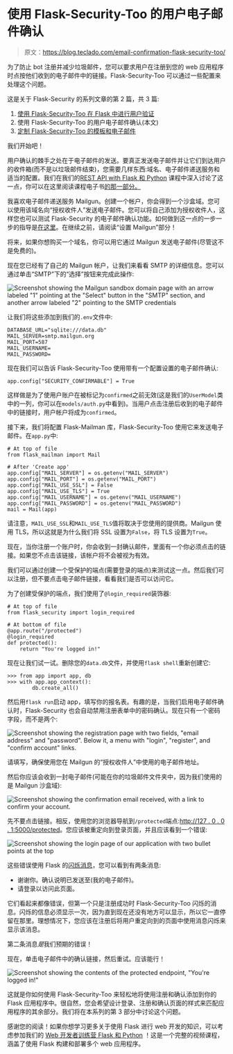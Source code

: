 # 使用 Flask-Security-Too 的用户电子邮件确认

> 原文：<https://blog.teclado.com/email-confirmation-flask-security-too/>

为了防止 bot 注册并减少垃圾邮件，您可以要求用户在注册到您的 web 应用程序时点按他们收到的电子邮件中的链接。Flask-Security-Too 可以通过一些配置来处理这个问题。

这是关于 Flask-Security 的系列文章的第 2 篇，共 3 篇:

1.  [使用 Flask-Security-Too 在 Flask 中进行用户验证](https://blog.teclado.com/user-authentication-flask-security-too/)
2.  使用 Flask-Security-Too 的用户电子邮件确认(本文)
3.  [定制 Flask-Security-Too 的模板和电子邮件](https://blog.teclado.com/customise-pages-emails-flask-security-too/)

我们开始吧！

用户确认的棘手之处在于电子邮件的发送。要真正发送电子邮件并让它们到达用户的收件箱(而不是以垃圾邮件结束)，您需要几样东西:域名、电子邮件递送服务和适当的配置。我们在我们的[REST API with Flask 和 Python](https://go.tecla.do/rest-apis-sale) 课程中深入讨论了这一点，你可以在这里阅读课程电子书[的那一部分。](https://rest-apis-flask.teclado.com/docs/task_queues_emails/send_emails_python_mailgun/)

我喜欢电子邮件递送服务 Mailgun。创建一个帐户，你会得到一个沙盒域。您可以使用该域名向“授权收件人”发送电子邮件。您可以将自己添加为授权收件人，这样您也可以测试 Flask-Security 的电子邮件确认功能。如何做到这一点的一步一步的指导是[在这里](https://rest-apis-flask.teclado.com/docs/task_queues_emails/send_emails_python_mailgun/#setting-up-for-mailgun)。在继续之前，请阅读“设置 Mailgun”部分！

将来，如果你想购买一个域名，你可以用它通过 Mailgun 发送电子邮件(尽管这不是免费的)。

现在您已经有了自己的 Mailgun 帐户，让我们来看看 SMTP 的详细信息。您可以通过单击“SMTP”下的“选择”按钮来完成此操作:

![Screenshot showing the Mailgun sandbox domain page with an arrow labeled "1" pointing at the "Select" button in the "SMTP" section, and another arrow labeled "2" pointing to the SMTP credentials](img/0b5b105dfa7886f1fdfb3d9c5f92dfbe.png)

让我们将这些添加到我们的`.env`文件中:

```
DATABASE_URL="sqlite:///data.db"
MAIL_SERVER=smtp.mailgun.org
MAIL_PORT=587
MAIL_USERNAME=
MAIL_PASSWORD= 
```

现在我们可以告诉 Flask-Security-Too 使用带有一个配置设置的电子邮件确认:

```
app.config["SECURITY_CONFIRMABLE"] = True 
```

这样做是为了使用户账户在被标记为`confirmed`之前无效(这是我们的`UserModel`类中的一列，你可以在`models/auth.py`中看到)。当用户点击注册后收到的电子邮件中的链接时，用户帐户将成为`confirmed`。

接下来，我们将配置 Flask-Mailman 库，Flask-Security-Too 使用它来发送电子邮件。在`app.py`中:

```
# At top of file
from flask_mailman import Mail

# After 'Create app'
app.config["MAIL_SERVER"] = os.getenv("MAIL_SERVER")
app.config["MAIL_PORT"] = os.getenv("MAIL_PORT")
app.config["MAIL_USE_SSL"] = False
app.config["MAIL_USE_TLS"] = True
app.config["MAIL_USERNAME"] = os.getenv("MAIL_USERNAME")
app.config["MAIL_PASSWORD"] = os.getenv("MAIL_PASSWORD")
mail = Mail(app) 
```

请注意，`MAIL_USE_SSL`和`MAIL_USE_TLS`值将取决于您使用的提供商。Mailgun 使用 TLS，所以这就是为什么我们将 SSL 设置为`False`，将 TLS 设置为`True`。

现在，当你注册一个账户时，你会收到一封确认邮件，里面有一个你必须点击的链接。如果您不点击该链接，该帐户将不会被视为有效。

我们可以通过创建一个受保护的端点(需要登录的端点)来测试这一点。然后我们可以注册，但不要点击电子邮件链接，看看我们是否可以访问它。

为了创建受保护的端点，我们使用了`@login_required`装饰器:

```
# At top of file
from flask_security import login_required

# At bottom of file
@app.route("/protected")
@login_required
def protected():
    return "You're logged in!" 
```

现在让我们试一试。删除您的`data.db`文件，并使用`flask shell`重新创建它:

```
>>> from app import app, db
>>> with app.app_context():
	 	db.create_all() 
```

然后用`flask run`启动 app，填写你的报名表。有趣的是，当我们启用电子邮件确认时，Flask-Security 也会自动禁用注册表单中的密码确认。现在只有一个密码字段，而不是两个:

![Screenshot showing the registration page with two fields, "email address" and "password". Below it, a menu with "login", "register", and "confirm account" links.](img/b9a594484ff3ba9dd70204c3ddb7d8c9.png)

请填写，确保使用您在 Mailgun 的“授权收件人”中使用的电子邮件地址。

然后你应该会收到一封电子邮件(可能在你的垃圾邮件文件夹中，因为我们使用的是 Mailgun 沙盒域):

![Screenshot showing the confirmation email received, with a link to confirm your account.](img/0a031572b9aa63057bc649f54c38d386.png)

先不要点击链接。相反，使用您的浏览器导航到`/protected`端点:[http://127 . 0 . 0 . 1:5000/protected](http://127.0.0.1:5000/protected)。您应该被重定向到登录页面，并且应该看到一个错误:

![Screenshot showing the login page of our application with two bullet points at the top](img/536b0c74a01c311fc203b5fc1422298b.png)

这些错误使用 Flask 的[闪烁消息](https://flask.palletsprojects.com/en/2.2.x/patterns/flashing/)，您可以看到有两条消息:

*   谢谢你。确认说明已发送至(我的电子邮件)。
*   请登录以访问此页面。

它们看起来都像错误，但第一个只是注册成功时 Flask-Security-Too 闪烁的消息。闪烁的信息必须显示一次，因为直到现在还没有地方可以显示，所以它一直停留在那里。理想情况下，您应该在注册后将用户重定向到的页面中使用消息闪烁来显示该消息。

第二条消息*是*我们预期的错误！

现在，单击电子邮件中的确认链接，然后重试。应该能行！

![Screenshot showing the contents of the protected endpoint, "You're logged in!"](img/6cbf24af72d355bc0b14305ad6aac773.png)

这就是你如何使用 Flask-Security-Too 来轻松地将使用注册和确认添加到你的 Flask 应用程序中。很自然，您会希望设计登录、注册和确认页面的样式来匹配应用程序的其余部分。我们将在本系列的第 3 部分中讨论这个问题。

感谢您的阅读！如果你想学习更多关于使用 Flask 进行 web 开发的知识，可以考虑参加我们的 [Web 开发者训练营 Flask 和 Python](https://go.tecla.do/web-dev-course-sale) ！这是一个完整的视频课程，涵盖了使用 Flask 构建和部署多个 web 应用程序。